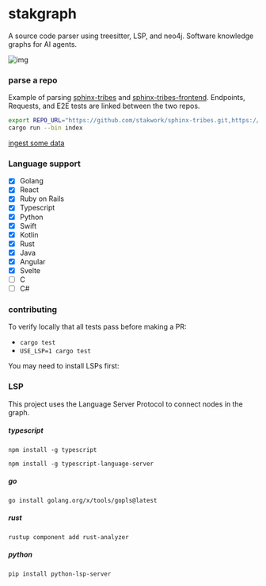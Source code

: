 # stakgraph

A source code parser using treesitter, LSP, and neo4j. Software knowledge graphs for AI agents.

![img](./mcp/docs/sg.png)

### parse a repo

Example of parsing [sphinx-tribes](https://github.com/stakwork/demo-repo) and [sphinx-tribes-frontend](https://github.com/stakwork/sphinx-tribes-frontend). Endpoints, Requests, and E2E tests are linked between the two repos.

```bash
export REPO_URL="https://github.com/stakwork/sphinx-tribes.git,https://github.com/stakwork/sphinx-tribes-frontend.git"
cargo run --bin index
```

[ingest some data](https://github.com/stakwork/stakgraph/wiki/Ingest-some-data)

### Language support

- [x] Golang
- [x] React
- [x] Ruby on Rails
- [x] Typescript
- [x] Python
- [x] Swift
- [x] Kotlin
- [x] Rust
- [x] Java
- [x] Angular
- [x] Svelte
- [ ] C
- [ ] C#

### contributing

To verify locally that all tests pass before making a PR:

- `cargo test`
- `USE_LSP=1 cargo test`

You may need to install LSPs first:

### LSP

This project uses the Language Server Protocol to connect nodes in the graph.

##### typescript

`npm install -g typescript`

`npm install -g typescript-language-server`

##### go

`go install golang.org/x/tools/gopls@latest`

##### rust

`rustup component add rust-analyzer`

##### python

`pip install python-lsp-server`

